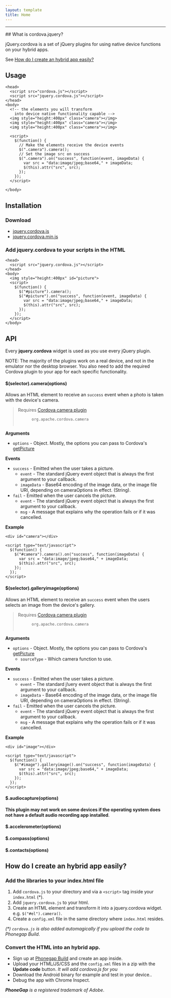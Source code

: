 ```yaml
---
layout: template
title: Home
---
```


<hr id="about">
## What is cordova.jquery?

jQuery.cordova is a set of jQuery plugins for using native device functions on
your hybrid apps.

See [How do I create an hybrid app easily?](#how-do-i-create-an-hybrid-app-easily)

## Usage

    <head>
      <script src="cordova.js"></script>
      <script src="jquery.cordova.js"></script>
    </head>
    <body>
      <!-- the elements you will transform
        into device native functionality capable -->
      <img style="height:400px" class="camera"></img>
      <img style="height:400px" class="camera"></img>
      <img style="height:400px" class="camera"></img>
      
      <script>
        $(function() {
          // Make the elements receive the device events
          $(".camera").camera();
          // Set the image src on success
          $(".camera").on("success", function(event, imageData) {
            var src = "data:image/jpeg;base64," + imageData;
            $(this).attr("src", src);
          });
        });
      </script>
      
    </body>

## Installation

### Download

* [jquery.cordova.js](oskosk.github.com/jquery.cordova/dist/jquery.cordova.js)
* [jquery.cordova.min.js](oskosk.github.com/jquery.cordova/dist/jquery.cordova.js)

### Add jquery.cordova to your scripts in the HTML
  
    <head>
      <script src="jquery.cordova.js"></script>
    </head>
    <body>
      <img style="height:400px" id="picture">
      <script>
        $(function() {
          $("#picture").camera();
          $("#picture").on("success", function(event, imageData) {
            var src = "data:image/jpeg;base64," + imageData;
            $(this).attr("src", src);
          });
        });
      </script>
    </body>


<h2 id="api" class="page-header">API</h2>

Every __jquery.cordova__ widget is used as you use every jQuery plugin.

<p>
  NOTE: The majority of the plugins work on a real device, and not in the emulator
  nor the desktop browser. You also need to add the required Cordova plugin to your app
  for each specific functionality.
</p>

#### $(selector).camera(options)

Allows an HTML element to receive an `success` event when a photo 
is taken with the device's camera.

<blockquote>
  <p>
    Requires <a href="http://cordova.apache.org/docs/en/3.3.0/cordova_camera_camera.md.html#Camera"> Cordova camera plugin</a><br>
    <code>
      org.apache.cordova.camera
    </code>
  </p>
</blockquote>


__Arguments__

* `options` - Object. Mostly, the options you can pass to Cordova's [getPicture](http://cordova.apache.org/docs/en/3.3.0/cordova_camera_camera.md.html#cameraOptions)

__Events__

* `success` - Emitted when the user takes a picture.
  * `event` - The standard jQuery event object that is always the first argument to your callback.
  * `imageData` - Base64 encoding of the image data, or the image file URI, depending on cameraOptions in effect. (String).
* `fail` - Emitted when the user cancels the picture.
  * `event` - The standard jQuery event object that is always the first argument to your callback.
  * `msg` - A message that explains why the operation fails or if it was cancelled. 

__Example__

    <div id="camera"></div>

    <script type="text/javascript">
      $(function() {
        $("#camera").camera().on("success", function(imageData) {
          var src = "data:image/jpeg;base64," + imageData;
          $(this).attr("src", src);
        });
      });
    </script>
 
#### $(selector).galleryimage(options)

Allows an HTML element to receive an `success` event when the users selects
an image from the device's gallery.

<blockquote>
  <p>
    Requires <a href="http://cordova.apache.org/docs/en/3.3.0/cordova_camera_camera.md.html#Camera"> Cordova camera plugin</a><br>
    <code>
      org.apache.cordova.camera
    </code>
  </p>
</blockquote>


__Arguments__

* `options` - Object. Mostly, the options you can pass to Cordova's [getPicture](http://cordova.apache.org/docs/en/3.3.0/cordova_camera_camera.md.html#cameraOptions)
  * `sourceType` - Which camera function to use. 

__Events__

* `success` - Emitted when the user takes a picture.
  * `event` - The standard j!uery event object that is always the first argument to your callback.
  * `imageData` - Base64 encoding of the image data, or the image file URI, depending on cameraOptions in effect. (String).
* `fail` - Emitted when the user cancels the picture.
  * `event` - The standard jQuery event object that is always the first argument to your callback.
  * `msg` - A message that explains why the operation fails or if it was cancelled. 

__Example__

    <div id="image"></div>

    <script type="text/javascript">
      $(function() {
        $("#image").galleryimage().on("success", function(imageData) {
          var src = "data:image/jpeg;base64," + imageData;
          $(this).attr("src", src);
        });
      });
    </script>

#### $.audiocapture(options)

**This plugin may not work on some devices if the operating system does not have
a default audio recording app installed**.

#### $.accelerometer(options)

#### $.compass(options)

#### $.contacts(options)




## How do I create an hybrid app easily?

### Add the libraries to your index.html file

1. Add `cordova.js` to your directory and via a `<script>` tag inside your `index.html` (*).
1. Add `jquery.cordova.js` to your html.
1. Create an HTML element and transform it into a jquery.cordova widget. e.g. `$("#el").camera()`.
1. Create a `config.xml` file in the same directory where `index.html` resides.

_(*) `cordova.js` is also added automagically if you upload the code to Phonegap Build_.


### Convert the HTML into an hybrid app.

* Sign up at [Phonegap Build](http://build.phonegap.com) and create an app inside.
* Upload your HTML/JS/CSS and the `config.xml` files in a zip with the **Update code** button. <em>It will add cordova.js for you</em>
* Download the Android binary for example and test in your device..
* Debug the app with Chrome Inspect.

*__PhoneGap__ is a registered trademark of Adobe*.